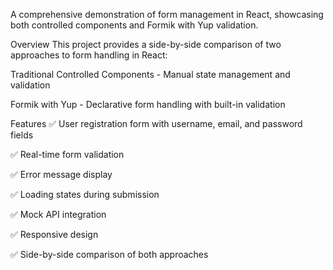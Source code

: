 A comprehensive demonstration of form management in React, showcasing both controlled components and Formik with Yup validation.

Overview
This project provides a side-by-side comparison of two approaches to form handling in React:

Traditional Controlled Components - Manual state management and validation

Formik with Yup - Declarative form handling with built-in validation

Features
✅ User registration form with username, email, and password fields

✅ Real-time form validation

✅ Error message display

✅ Loading states during submission

✅ Mock API integration

✅ Responsive design

✅ Side-by-side comparison of both approaches
